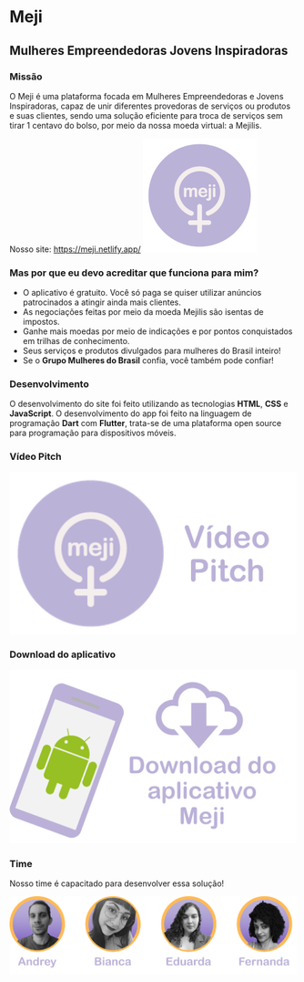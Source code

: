 # Meji	
## Mulheres Empreendedoras Jovens Inspiradoras

### Missão ###
O Meji é uma plataforma focada em Mulheres Empreendedoras e Jovens Inspiradoras, capaz de unir diferentes provedoras de serviços ou produtos e suas clientes, sendo uma solução eficiente para troca de serviços sem tirar 1 centavo do bolso, por meio da nossa moeda virtual: a Mejilis.

Nosso site: https://meji.netlify.app/ 
[![](https://github.com/FernandaPS29/Meji/blob/main/imagens_readme/logo.png)](https://meji.netlify.app/)

### Mas por que eu devo acreditar que funciona para mim?
* O aplicativo é gratuito. Você só paga se quiser utilizar anúncios patrocinados a atingir ainda mais clientes.
* As negociações feitas por meio da moeda Mejilis são isentas de impostos.
* Ganhe mais moedas por meio de indicações e por pontos conquistados em trilhas de conhecimento.
* Seus serviços e produtos divulgados para mulheres do Brasil inteiro!
* Se o **Grupo Mulheres do Brasil** confia, você também pode confiar!

### Desenvolvimento
O desenvolvimento do site foi feito utilizando as tecnologias **HTML**, **CSS** e **JavaScript**.
O desenvolvimento do app foi feito na linguagem de programação **Dart** com **Flutter**, trata-se de uma plataforma open source para programação para dispositivos móveis. 

### Vídeo Pitch
[![Watch the video](https://github.com/FernandaPS29/Meji/blob/main/imagens_readme/pitch.png)]( https://youtu.be/)

### Download do aplicativo
[![](https://github.com/FernandaPS29/Meji/blob/main/imagens_readme/download.png)](https://github.com/FernandaPS29/Meji/meji.apk?raw=true)

### Time

Nosso time é capacitado para desenvolver essa solução!

![](https://github.com/FernandaPS29/Meji/blob/main/imagens_readme/time.png)
